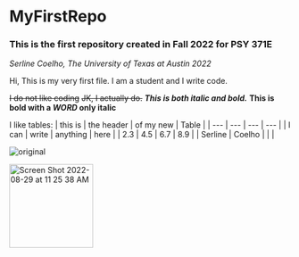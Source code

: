 # MyFirstRepo

### This is the first repository created in Fall 2022 for PSY 371E

*Serline Coelho, The University of Texas at Austin 2022*


Hi, This is my very first file. I am a student and I write code.

~~I do not like coding~~
~~JK, I actually do.~~
***This is both italic and bold.***
**This is bold with a _WORD_ only italic**

I like tables:
| this is | the header | of my new | Table |
| --- | --- | --- | --- | 
| I can | write | anything | here |
| 2.3 | 4.5 | 6.7 | 8.9 | 
| Serline | Coelho | | | 

![original](https://user-images.githubusercontent.com/112104031/187476217-f5feb52a-bdac-4889-8d28-3867073eed42.jpg)

<img width="150" alt="Screen Shot 2022-08-29 at 11 25 38 AM" src="https://user-images.githubusercontent.com/2119795/187476018-6332ee74-9bdf-48f5-ac76-d010c300db1d.png">

